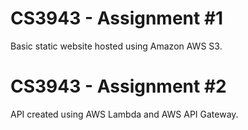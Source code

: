 # CS3943 - Assignment #1

Basic static website hosted using Amazon AWS S3.

# CS3943 - Assignment #2

API created using AWS Lambda and AWS API Gateway.
